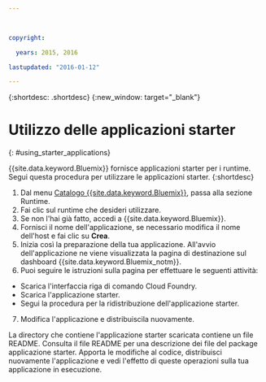```yaml
---

 

copyright:

  years: 2015, 2016

lastupdated: "2016-01-12" 

---
```


{:shortdesc: .shortdesc}
{:new_window: target="_blank"}

# Utilizzo delle applicazioni starter
{: #using_starter_applications}

{{site.data.keyword.Bluemix}} fornisce applicazioni starter per i runtime.
Segui questa procedura per utilizzare le applicazioni starter.
{:shortdesc}

1. Dal menu [Catalogo {{site.data.keyword.Bluemix}}](https://console.{DomainName}/catalog/),
passa alla sezione Runtime.
2. Fai clic sul runtime che desideri utilizzare.
3. Se non l'hai già fatto, accedi a {{site.data.keyword.Bluemix}}.
4. Fornisci il nome dell'applicazione, se necessario modifica il nome dell'host e fai clic su **Crea**.
5. Inizia così la preparazione della tua applicazione. All'avvio dell'applicazione ne viene visualizzata la pagina di destinazione sul dashboard {{site.data.keyword.Bluemix_notm}}.
6. Puoi seguire le istruzioni sulla pagina per effettuare le seguenti attività:
  * Scarica l'interfaccia riga di comando Cloud Foundry.
  * Scarica l'applicazione starter.
  * Segui la procedura per la ridistribuzione dell'applicazione starter.
7. Modifica l'applicazione e distribuiscila nuovamente.

La directory che contiene l'applicazione starter scaricata contiene un file README.  Consulta il file README per una descrizione dei file del package applicazione starter.  Apporta le modifiche al codice, distribuisci nuovamente l'applicazione e vedi l'effetto di queste operazioni sulla tua applicazione in esecuzione.  
